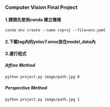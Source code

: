 ### Computer Vision Final Project
#### 1.請預先使用conda 建立環境
```
conda env create --name cvproj --file=env.yaml
```
#### 2.下載tag內的yolov7.onnx放在model_data內
#### 3.運行程式
##### Affine Method
```
python project.py image/path.jpg 0 
```
##### Perspective Method
```
python project.py image/path.jpg 1
```
